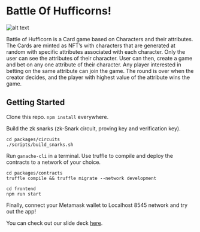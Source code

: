 # Battle Of Hufficorns!

![alt text](https://gateway.pinata.cloud/ipfs/QmUyJug219uqv9YSrNkksGUbkoXpkRjXUpobnLPj8izjca)

Battle of Hufficorn is a Card game based on Characters and their attributes. The Cards are minted as NFT’s with characters that are generated at random with specific attributes associated with each character. Only the user can see the attributes of their character. User can then, create a game and bet on any one attribute of their character. Any player interested in betting on the same attribute can join the game. The round is over when the creator decides, and the player with highest value of the attribute wins the game.

## Getting Started

Clone this repo. ```npm install``` everywhere.

Build the zk snarks (zk-Snark circuit, proving key and verification key).
```
cd packages/circuits
./scripts/build_snarks.sh
```

Run ```ganache-cli``` in a terminal. Use truffle to compile and deploy the contracts to a network of your choice. 

```
cd packages/contracts
truffle compile && truffle migrate --network development
```

```
cd frontend
npm run start
```

Finally, connect your Metamask wallet to Localhost 8545 network and try out the app!

You can check out our slide deck [here](https://docs.google.com/presentation/d/1eplkxSCV5jMHYFKnaNfVxd1ZfanmmyLxJ0uz9NGM7Bs/edit?usp=sharing).
